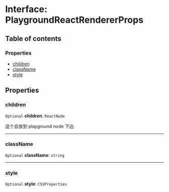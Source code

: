 # Interface: PlaygroundReactRendererProps

## Table of contents

### Properties

* [children](/en/auto-docs/core/interfaces/PlaygroundReactRendererProps.md#children)
* [className](/en/auto-docs/core/interfaces/PlaygroundReactRendererProps.md#classname)
* [style](/en/auto-docs/core/interfaces/PlaygroundReactRendererProps.md#style)

## Properties

### children

`Optional` **children**: `ReactNode`

这个会放到 playground node 下边

***

### className

`Optional` **className**: `string`

***

### style

`Optional` **style**: `CSSProperties`
